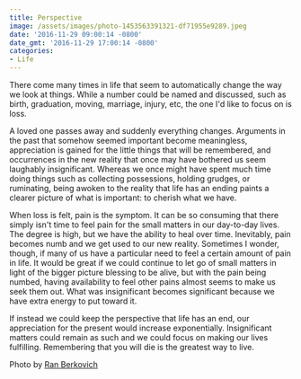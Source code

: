 ```yaml
---
title: Perspective
image: /assets/images/photo-1453563391321-df71955e9289.jpeg
date: '2016-11-29 09:00:14 -0800'
date_gmt: '2016-11-29 17:00:14 -0800'
categories:
- Life
---
```

There come many times in life that seem to automatically change the way we look at things. While a number could be named and discussed, such as birth, graduation, moving, marriage, injury, etc, the one I'd like to focus on is loss.

A loved one passes away and suddenly everything changes. Arguments in the past that somehow seemed important become meaningless, appreciation is gained for the little things that will be remembered, and occurrences in the new reality that once may have bothered us seem laughably insignificant. Whereas we once might have spent much time doing things such as collecting possessions, holding grudges, or ruminating, being awoken to the reality that life has an ending paints a clearer picture of what is important: to cherish what we have.

When loss is felt, pain is the symptom. It can be so consuming that there simply isn't time to feel pain for the small matters in our day-to-day lives. The degree is high, but we have the ability to heal over time. Inevitably, pain becomes numb and we get used to our new reality. Sometimes I wonder, though, if many of us have a particular need to feel a certain amount of pain in life. It would be great if we could continue to let go of small matters in light of the bigger picture blessing to be alive, but with the pain being numbed, having availability to feel other pains almost seems to make us seek them out. What was insignificant becomes significant because we have extra energy to put toward it.

If instead we could keep the perspective that life has an end, our appreciation for the present would increase exponentially. Insignificant matters could remain as such and we could focus on making our lives fulfilling. Remembering that you will die is the greatest way to live.

Photo by <a href="https://unsplash.com/photos/kSLNVacFehs" target="_blank">Ran Berkovich</a>

